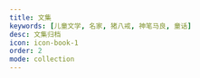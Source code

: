 ```yaml
---
title: 文集
keywords: [儿童文学, 名家, 猪八戒, 神笔马良, 童话]
desc: 文集归档
icon: icon-book-1
order: 2
mode: collection
---
```

